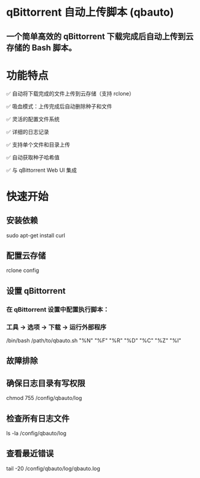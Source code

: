 # qBittorrent 自动上传脚本 (qbauto)

## 一个简单高效的 qBittorrent 下载完成后自动上传到云存储的 Bash 脚本。

# 功能特点

✅ 自动将下载完成的文件上传到云存储（支持 rclone）

✅ 吸血模式：上传完成后自动删除种子和文件

✅ 灵活的配置文件系统

✅ 详细的日志记录

✅ 支持单个文件和目录上传

✅ 自动获取种子哈希值

✅ 与 qBittorrent Web UI 集成

# 快速开始

## 安装依赖

sudo apt-get install curl

## 配置云存储

rclone config

## 设置 qBittorrent

### 在 qBittorrent 设置中配置执行脚本：

### 工具 → 选项 → 下载 → 运行外部程序

/bin/bash /path/to/qbauto.sh "%N" "%F" "%R" "%D" "%C" "%Z" "%I"

## 故障排除

## 确保日志目录有写权限

chmod 755 /config/qbauto/log

## 检查所有日志文件

ls -la /config/qbauto/log

## 查看最近错误

tail -20 /config/qbauto/log/qbauto.log
